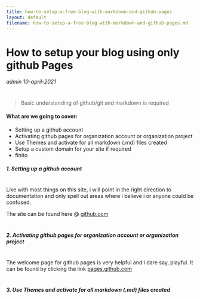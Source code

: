 ```yaml
---
title: how-to-setup-a-free-blog-with-markdown-and-github-pages
layout: default
filename: how-to-setup-a-free-blog-with-markdown-and-github-pages.md
--- 
```

# How to setup your blog using only github Pages
*admin*
*10-april-2021*
#
> Basic understanding of github/git and markdown is required




#### What are we going to cover:
- Setting up a github account
- Activating github pages for organization account or organization project
- Use Themes and activate for all markdown (.md) files created
- Setup a custom domain for your site if required
- finito

##### 1. Setting up a github account
#
Like with most things on this site, i will point in the right direction to documentation and only spell out areas where i believe i or anyone could be confused.

The site can be found here @ [github.com][github]
#
#
#
##### 2. Activating github pages for organization account or organization project
#
The welcome page for github pages is very helpful and i dare say, playful. It can be found by clicking the link [pages.github.com][githubpages]
#
#
#
##### 3. Use Themes and activate for all markdown (.md) files created
#

[githubpages]: <https://pages.github.com/>
[github]: <https://github.com/>
